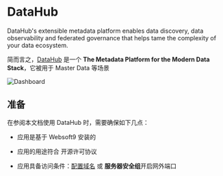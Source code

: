 # DataHub

DataHub's extensible metadata platform enables data discovery, data observability and federated governance that helps tame the complexity of your data ecosystem.

简而言之，[DataHub](https://datahubproject.io/) 是一个 **The Metadata Platform for the Modern Data Stack**，它被用于 Master Data  等场景


![Dashboard](https://libs.websoft9.com/Websoft9/DocsPicture/zh/datahub/datahub-gui-websoft9.png)


## 准备

在参阅本文档使用 DataHub 时，需要确保如下几点：

- 应用是基于 Websoft9 安装的

- 应用的用途符合 [](https://opensource.org/licenses/Apache-2.0) 开源许可协议

- 应用具备访问条件：[配置域名](./guide/appsetdomain) 或 **服务器安全组**开启网外端口